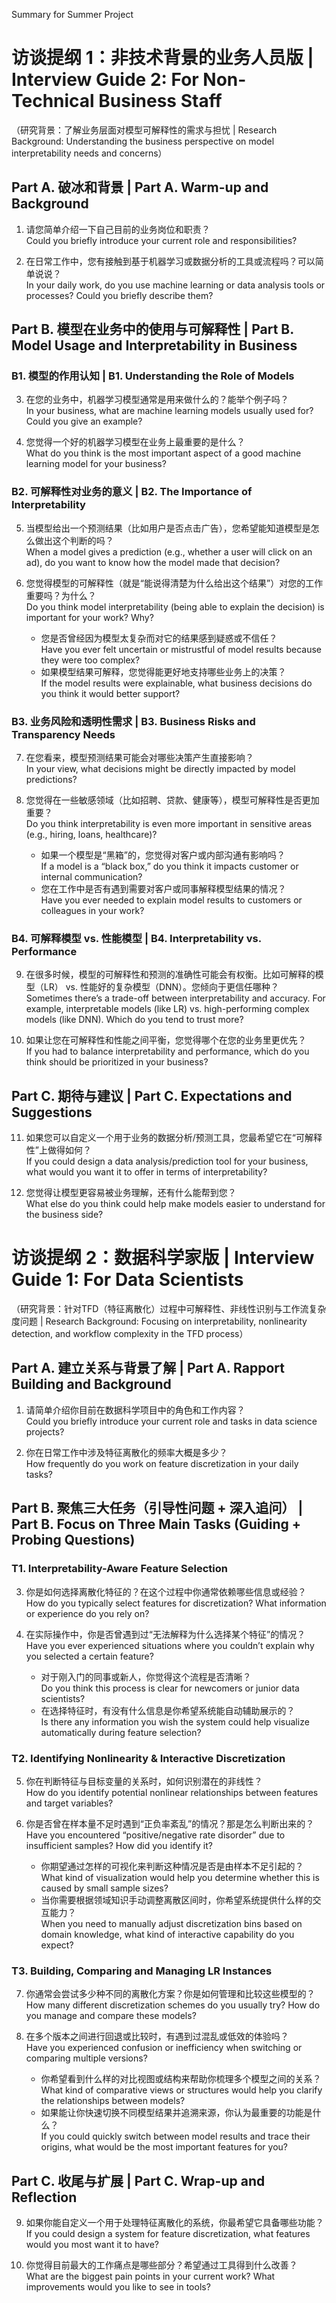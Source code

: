 Summary for Summer Project

# 访谈提纲 1：非技术背景的业务人员版 | Interview Guide 2: For Non-Technical Business Staff
（研究背景：了解业务层面对模型可解释性的需求与担忧 | Research Background: Understanding the business perspective on model interpretability needs and concerns）

## Part A. 破冰和背景 | Part A. Warm-up and Background
1. 请您简单介绍一下自己目前的业务岗位和职责？  
   Could you briefly introduce your current role and responsibilities?

2. 在日常工作中，您有接触到基于机器学习或数据分析的工具或流程吗？可以简单说说？  
   In your daily work, do you use machine learning or data analysis tools or processes? Could you briefly describe them?

## Part B. 模型在业务中的使用与可解释性 | Part B. Model Usage and Interpretability in Business

### B1. 模型的作用认知 | B1. Understanding the Role of Models
3. 在您的业务中，机器学习模型通常是用来做什么的？能举个例子吗？  
   In your business, what are machine learning models usually used for? Could you give an example?

4. 您觉得一个好的机器学习模型在业务上最重要的是什么？  
   What do you think is the most important aspect of a good machine learning model for your business?

### B2. 可解释性对业务的意义 | B2. The Importance of Interpretability
5. 当模型给出一个预测结果（比如用户是否点击广告），您希望能知道模型是怎么做出这个判断的吗？  
   When a model gives a prediction (e.g., whether a user will click on an ad), do you want to know how the model made that decision?

6. 您觉得模型的可解释性（就是“能说得清楚为什么给出这个结果”）对您的工作重要吗？为什么？  
   Do you think model interpretability (being able to explain the decision) is important for your work? Why?  
   - 您是否曾经因为模型太复杂而对它的结果感到疑惑或不信任？  
     Have you ever felt uncertain or mistrustful of model results because they were too complex?  
   - 如果模型结果可解释，您觉得能更好地支持哪些业务上的决策？  
     If the model results were explainable, what business decisions do you think it would better support?

### B3. 业务风险和透明性需求 | B3. Business Risks and Transparency Needs
7. 在您看来，模型预测结果可能会对哪些决策产生直接影响？  
   In your view, what decisions might be directly impacted by model predictions?

8. 您觉得在一些敏感领域（比如招聘、贷款、健康等），模型可解释性是否更加重要？  
   Do you think interpretability is even more important in sensitive areas (e.g., hiring, loans, healthcare)?  
   - 如果一个模型是“黑箱”的，您觉得对客户或内部沟通有影响吗？  
     If a model is a “black box,” do you think it impacts customer or internal communication?  
   - 您在工作中是否有遇到需要对客户或同事解释模型结果的情况？  
     Have you ever needed to explain model results to customers or colleagues in your work?

### B4. 可解释模型 vs. 性能模型 | B4. Interpretability vs. Performance
9. 在很多时候，模型的可解释性和预测的准确性可能会有权衡。比如可解释的模型（LR） vs. 性能好的复杂模型（DNN）。您倾向于更信任哪种？  
   Sometimes there’s a trade-off between interpretability and accuracy. For example, interpretable models (like LR) vs. high-performing complex models (like DNN). Which do you tend to trust more?

10. 如果让您在可解释性和性能之间平衡，您觉得哪个在您的业务里更优先？  
    If you had to balance interpretability and performance, which do you think should be prioritized in your business?

## Part C. 期待与建议 | Part C. Expectations and Suggestions
11. 如果您可以自定义一个用于业务的数据分析/预测工具，您最希望它在“可解释性”上做得如何？  
    If you could design a data analysis/prediction tool for your business, what would you want it to offer in terms of interpretability?

12. 您觉得让模型更容易被业务理解，还有什么能帮到您？  
    What else do you think could help make models easier to understand for the business side?



# 访谈提纲 2：数据科学家版 | Interview Guide 1: For Data Scientists
（研究背景：针对TFD（特征离散化）过程中可解释性、非线性识别与工作流复杂度问题 | Research Background: Focusing on interpretability, nonlinearity detection, and workflow complexity in the TFD process）

## Part A. 建立关系与背景了解 | Part A. Rapport Building and Background
1. 请简单介绍你目前在数据科学项目中的角色和工作内容？  
   Could you briefly introduce your current role and tasks in data science projects?

2. 你在日常工作中涉及特征离散化的频率大概是多少？  
   How frequently do you work on feature discretization in your daily tasks?

## Part B. 聚焦三大任务（引导性问题 + 深入追问） | Part B. Focus on Three Main Tasks (Guiding + Probing Questions)

### T1. Interpretability-Aware Feature Selection
3. 你是如何选择离散化特征的？在这个过程中你通常依赖哪些信息或经验？  
   How do you typically select features for discretization? What information or experience do you rely on?

4. 在实际操作中，你是否曾遇到过“无法解释为什么选择某个特征”的情况？  
   Have you ever experienced situations where you couldn’t explain why you selected a certain feature?  
   - 对于刚入门的同事或新人，你觉得这个流程是否清晰？  
     Do you think this process is clear for newcomers or junior data scientists?  
   - 在选择特征时，有没有什么信息是你希望系统能自动辅助展示的？  
     Is there any information you wish the system could help visualize automatically during feature selection?

### T2. Identifying Nonlinearity & Interactive Discretization
5. 你在判断特征与目标变量的关系时，如何识别潜在的非线性？  
   How do you identify potential nonlinear relationships between features and target variables?

6. 你是否曾在样本量不足时遇到“正负率紊乱”的情况？那是怎么判断出来的？  
   Have you encountered “positive/negative rate disorder” due to insufficient samples? How did you identify it?  
   - 你期望通过怎样的可视化来判断这种情况是否是由样本不足引起的？  
     What kind of visualization would help you determine whether this is caused by small sample sizes?  
   - 当你需要根据领域知识手动调整离散区间时，你希望系统提供什么样的交互能力？  
     When you need to manually adjust discretization bins based on domain knowledge, what kind of interactive capability do you expect?

### T3. Building, Comparing and Managing LR Instances
7. 你通常会尝试多少种不同的离散化方案？你是如何管理和比较这些模型的？  
   How many different discretization schemes do you usually try? How do you manage and compare these models?

8. 在多个版本之间进行回退或比较时，有遇到过混乱或低效的体验吗？  
   Have you experienced confusion or inefficiency when switching or comparing multiple versions?  
   - 你希望看到什么样的对比视图或结构来帮助你梳理多个模型之间的关系？  
     What kind of comparative views or structures would help you clarify the relationships between models?  
   - 如果能让你快速切换不同模型结果并追溯来源，你认为最重要的功能是什么？  
     If you could quickly switch between model results and trace their origins, what would be the most important features for you?

## Part C. 收尾与扩展 | Part C. Wrap-up and Reflection
9. 如果你能自定义一个用于处理特征离散化的系统，你最希望它具备哪些功能？  
   If you could design a system for feature discretization, what features would you most want it to have?

10. 你觉得目前最大的工作痛点是哪些部分？希望通过工具得到什么改善？  
    What are the biggest pain points in your current work? What improvements would you like to see in tools?
